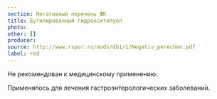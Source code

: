 ```yaml
---
section: Негативный перечень ФК
title: Бутилированный гидрокситолуол
photo:
other: []
producer:
source: http://www.rspor.ru/mods/db1/1/Negativ_perechen.pdf
label: red
---
```


Не рекомендован к медицинскому применению.

Применялось для лечения гастроэнтерологических заболеваний.
